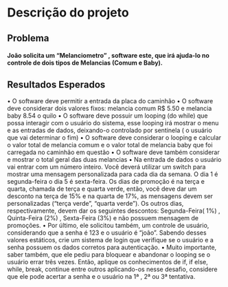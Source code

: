 # Descrição do projeto
## Problema
#### João solicita um “Melanciometro” , software este, que irá ajuda-lo no controle de dois tipos de Melancias (Comum e Baby).   

## Resultados Esperados
•	O software deve permitir a entrada da placa do caminhão
•	O software deve considerar dois valores fixos: melancia comum R$ 5.50 e melancia baby 8.54 o quilo
•	O software deve possuir um looping (do while) que possa interagir com o usuário do sistema, esse looping irá mostrar o menu e as entradas de dados, deixando-o controlado por sentinela ( o usuário que vai determinar o fim)
•	O software deve considerar o looping e calcular o valor total de melancia comum e o valor total de melancia baby que foi carregada no caminhão em questão
•	O software deve também considerar e mostrar o total geral das duas melancias
•	Na entrada de dados o usuário vai entrar com um número inteiro. Você deverá utilizar um switch para mostrar uma mensagem personalizada para cada dia da semana. O dia 1 é segunda-feira o dia 5 é sexta-feira. Os dias de promoção é na terça e quarta, chamada de terça e quarta verde, então, você deve dar um desconto na terça de 15% e na quarta de 17%, as mensagens devem ser personalizadas (“terça verde”, “quarta verde”). Os outros dias, respectivamente, devem dar os seguintes descontos: Segunda-Feira( 1%) , Quinta-Feira (2%) , Sexta-Feira (3%) e não possuem mensagem de promoções.
•	Por último, ele solicitou também, um controle de usuário, considerando que a senha é 123 e o usuário é “joão”. Sabendo desses valores estáticos, crie um sistema de login que verifique se o usuário e a senha possuem os dados corretos para autenticação.
•	Muito importante, saber também, que ele pediu para bloquear e abandonar o looping se o usuário errar três vezes. Então, aplique os conhecimentos de if, if else, while, break, continue entre outros  aplicando-os nesse desafio, considere que ele pode acertar a senha e o usuário na 1ª , 2ª ou 3ª tentativa.